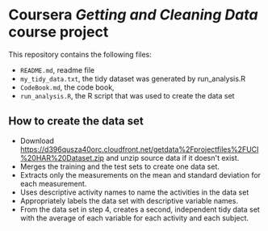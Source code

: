 # Coursera *Getting and Cleaning Data* course project

This repository contains the following files:

- `README.md`, readme file
- `my_tidy_data.txt`, the tidy dataset was generated by run_analysis.R
- `CodeBook.md`, the code book,
- `run_analysis.R`, the R script that was used to create the data set

## How to create the data set 

- Download https://d396qusza40orc.cloudfront.net/getdata%2Fprojectfiles%2FUCI%20HAR%20Dataset.zip and unzip source data if it doesn't exist.
- Merges the training and the test sets to create one data set.
- Extracts only the measurements on the mean and standard deviation for each measurement.
- Uses descriptive activity names to name the activities in the data set
- Appropriately labels the data set with descriptive variable names.
- From the data set in step 4, creates a second, independent tidy data set with the average of each variable for each activity and each subject.
